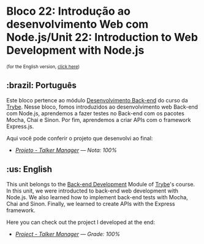 # Bloco 22: Introdução ao desenvolvimento Web com Node.js/Unit 22: Introduction to Web Development with Node.js

<small>(for the English version, <a href="#en">click here</a>)</small>
<h2>:brazil: Português</h2>
<p>Este bloco pertence ao módulo <a href="https://github.com/raphaelalmeidamartins/trybe_exercicios/tree/main/3_Desenvolvimento-Back-end" rel="prev">Desenvolvimento Back-end</a> do curso da <a href="https://www.betrybe.com/">Trybe</a>. Nesse bloco, fomos introduzidos ao desenvolvimento web Back-end com Node.js, aprendemos a fazer testes no Back-end com os pacotes Mocha, Chai e Sinon. Por fim, aprendemos a criar APIs com o framework Express.js.</p>
<p>Aqui você pode conferir o projeto que desenvolvi ao final:</p>

- _[Projeto - Talker Manager](https://github.com/raphaelalmeidamartins/talker-manager) — Nota: 100%_

<h2 id="en">:us: English</h2>
<p>This unit belongs to the <a href="https://github.com/raphaelalmeidamartins/trybe_exercicios/tree/main/3_Desenvolvimento-Back-end">Back-end Development</a> Module of <a href="https://www.betrybe.com/">Trybe</a>'s course. In this unit, we were introducted to back-end web development with Node.js. We also learned how to implement back-end tests with Mocha, Chai and Sinon. Finally, we learned to create APIs with the Express framework.</p>
<p>Here you can check out the project I developed at the end:</p>

- _[Project - Talker Manager](https://github.com/raphaelalmeidamartins/talker-manager) — Grade: 100%_
